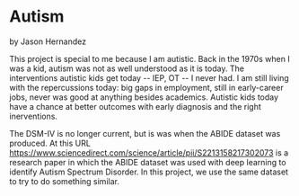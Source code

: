 # Autism

by Jason Hernandez

This project is special to me because I am autistic. Back in the 1970s when I was a kid, autism was not as well understood as it is today. The interventions autistic kids get today -- IEP, OT -- I never had. I am still living with the repercussions today: big gaps in employment, still in early-career jobs, never was good at anything besides academics. Autistic kids today have a chance at better outcomes with early diagnosis and the right inerventions.

The DSM-IV is no longer current, but is was when the ABIDE dataset was produced. At this URL https://www.sciencedirect.com/science/article/pii/S2213158217302073 is a research paper in which the ABIDE dataset was used with deep learning to identify Autism Spectrum Disorder. In this project, we use the same dataset to try to do something similar.


